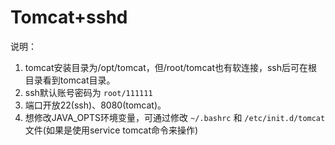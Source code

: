 # Tomcat+sshd

说明：

1. tomcat安装目录为/opt/tomcat，但/root/tomcat也有软连接，ssh后可在根目录看到tomcat目录。
2. ssh默认账号密码为 `root/111111`
3. 端口开放22(ssh)、8080(tomcat)。
4. 想修改JAVA_OPTS环境变量，可通过修改 `~/.bashrc` 和 `/etc/init.d/tomcat` 文件(如果是使用service tomcat命令来操作)


